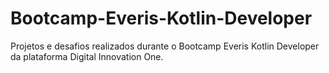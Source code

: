 # Bootcamp-Everis-Kotlin-Developer
Projetos e desafios realizados durante o Bootcamp Everis Kotlin Developer da plataforma Digital Innovation One.
